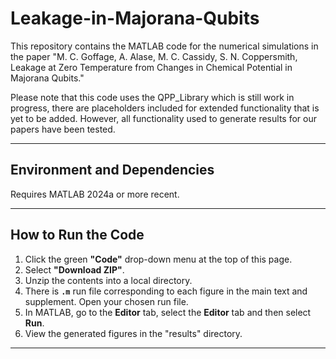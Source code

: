 # Leakage-in-Majorana-Qubits
This repository contains the MATLAB code for the numerical simulations in the paper "M. C. Goffage, A. Alase, M. C. Cassidy, S. N. Coppersmith, Leakage at Zero Temperature from Changes in Chemical Potential in Majorana Qubits."

Please note that this code uses the QPP_Library which is still work in progress, there are placeholders included for extended functionality that is yet to be added. However, all functionality used to generate results for our papers have been tested.

---

## Environment and Dependencies
Requires MATLAB 2024a or more recent.  

---

## How to Run the Code
1. Click the green **"Code"** drop-down menu at the top of this page.  
2. Select **"Download ZIP"**.  
3. Unzip the contents into a local directory.  
4. There is **`.m`** run file corresponding to each figure in the main text and supplement. Open your chosen run file.  
5. In MATLAB, go to the **Editor** tab, select the **Editor** tab and then select **Run**.  
6. View the generated figures in the "results" directory.

---
